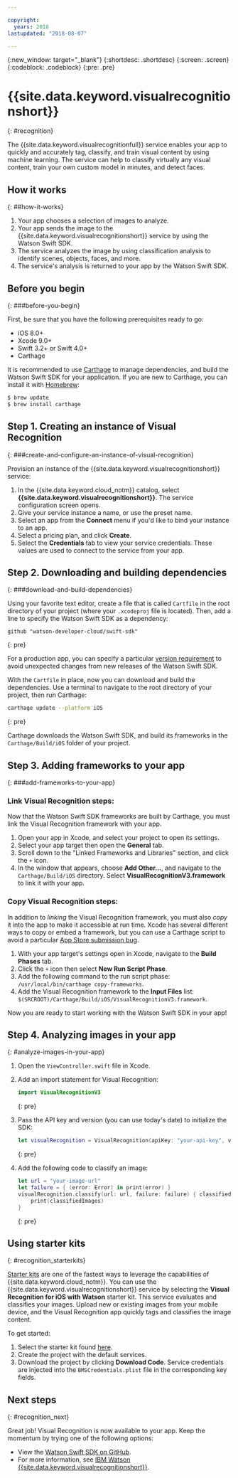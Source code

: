 ```yaml
---

copyright:
  years: 2018
lastupdated: "2018-08-07"

---
```

{:new_window: target="_blank"}
{:shortdesc: .shortdesc}
{:screen: .screen}
{:codeblock: .codeblock}
{:pre: .pre}

# {{site.data.keyword.visualrecognitionshort}}
{: #recognition}

The {{site.data.keyword.visualrecognitionfull}} service enables your app to quickly and accurately tag, classify, and train visual content by using machine learning. The service can help to classify virtually any visual content, train your own custom model in minutes, and detect faces.

## How it works
{: ##how-it-works}

1. Your app chooses a selection of images to analyze.
2. Your app sends the image to the {{site.data.keyword.visualrecognitionshort}} service by using the Watson Swift SDK.
3. The service analyzes the image by using classification analysis to identify scenes, objects, faces, and more.
4. The service's analysis is returned to your app by the Watson Swift SDK.

## Before you begin
{: ###before-you-begin}

First, be sure that you have the following prerequisites ready to go:
<ul>
  <li>iOS 8.0+</li>
  <li>Xcode 9.0+</li>
  <li>Swift 3.2+ or Swift 4.0+</li>
  <li>Carthage</li>
</ul>

It is recommended to use [Carthage](https://github.com/Carthage/Carthage) to manage dependencies, and build the Watson Swift SDK for your application. If you are new to Carthage, you can install it with [Homebrew](http://brew.sh/):

```bash
$ brew update
$ brew install carthage
```

## Step 1. Creating an instance of Visual Recognition
{: ###create-and-configure-an-instance-of-visual-recognition}

Provision an instance of the {{site.data.keyword.visualrecognitionshort}} service:

1. In the {{site.data.keyword.cloud_notm}} catalog, select **{{site.data.keyword.visualrecognitionshort}}**. The service configuration screen opens.
2. Give your service instance a name, or use the preset name.
3. Select an app from the **Connect** menu if you'd like to bind your instance to an app.
4. Select a pricing plan, and click **Create**.
5. Select the **Credentials** tab to view your service credentials. These values are used to connect to the service from your app.

## Step 2. Downloading and building dependencies
{: ###download-and-build-dependencies}

Using your favorite text editor, create a file that is called `Cartfile` in the root directory of your project (where your `.xcodeproj` file is located). Then, add a line to specify the Watson Swift SDK as a dependency:
```
github "watson-developer-cloud/swift-sdk"
```
{: pre}

For a production app, you can specify a particular [version requirement](https://github.com/Carthage/Carthage/blob/master/Documentation/Artifacts.md#version-requirement) to avoid unexpected changes from new releases of the Watson Swift SDK.

With the `Cartfile` in place, now you can download and build the dependencies. Use a terminal to navigate to the root directory of your project, then run Carthage:

```bash
carthage update --platform iOS
```
{: pre}

Carthage downloads the Watson Swift SDK, and build its frameworks in the `Carthage/Build/iOS` folder of your project.

## Step 3. Adding frameworks to your app
{: ###add-frameworks-to-your-app}

### Link Visual Recognition steps:

Now that the Watson Swift SDK frameworks are built by Carthage, you must link the Visual Recognition framework with your app.

1. Open your app in Xcode, and select your project to open its settings.
2. Select your app target then open the **General** tab.
3. Scroll down to the "Linked Frameworks and Libraries" section, and click the `+` icon.
4. In the window that appears, choose **Add Other...**, and navigate to the `Carthage/Build/iOS` directory. Select **VisualRecognitionV3.framework** to link it with your app.

### Copy Visual Recognition steps:

In addition to _linking_ the Visual Recognition framework, you must also _copy_ it into the app to make it accessible at run time. Xcode has several different ways to copy or embed a framework, but you can use a Carthage script to avoid a particular [App Store submission bug](http://www.openradar.me/radar?id=6409498411401216).

1. With your app target's settings open in Xcode, navigate to the **Build Phases** tab.
2. Click the `+` icon then select **New Run Script Phase**.
3. Add the following command to the run script phase: `/usr/local/bin/carthage copy-frameworks`.
4. Add the Visual Recognition framework to the **Input Files** list: `$(SRCROOT)/Carthage/Build/iOS/VisualRecognitionV3.framework`.

Now you are ready to start working with the Watson Swift SDK in your app!

## Step 4. Analyzing images in your app
{: #analyze-images-in-your-app}

1. Open the `ViewController.swift` file in Xcode.

1. Add an import statement for Visual Recognition:
    ```swift
    import VisualRecognitionV3
    ```
    {: pre}

1. Pass the API key and version (you can use today's date) to initialize the SDK:
    ```swift
    let visualRecognition = VisualRecognition(apiKey: "your-api-key", version: "yyyy-mm-dd")
    ```
    {: pre}

1. Add the following code to classify an image:
    ```swift
    let url = "your-image-url"
    let failure = { (error: Error) in print(error) }
    visualRecognition.classify(url: url, failure: failure) { classifiedImages in
        print(classifiedImages)
    }
    ```
    {: pre}

## Using starter kits
{: #recognition_starterkits}

[Starter kits](https://console.bluemix.net/developer/appledevelopment/starter-kits) are one of the fastest ways to leverage the capabilities of {{site.data.keyword.cloud_notm}}. You can use the {{site.data.keyword.visualrecognitionshort}} service by selecting the **Visual Recognition for iOS with Watson** starter kit. This service evaluates and classifies your images. Upload new or existing images from your mobile device, and the Visual Recognition app quickly tags and classifies the image content.

To get started:
1. Select the starter kit found [here](https://console.bluemix.net/developer/appledevelopment/starter-kits/visual-recognition-for-ios-with-watson).
2. Create the project with the default services.
3. Download the project by clicking **Download Code**. Service credentials are injected into the `BMSCredentials.plist` file in the corresponding key fields.

## Next steps
{: #recognition_next}

Great job! Visual Recognition is now available to your app. Keep the momentum by trying one of the following options:
* View the [Watson Swift SDK on GitHub](https://github.com/watson-developer-cloud/swift-sdk).
* For more information, see [IBM Watson {{site.data.keyword.visualrecognitionshort}}](https://www.ibm.com/watson/services/visual-recognition/).

